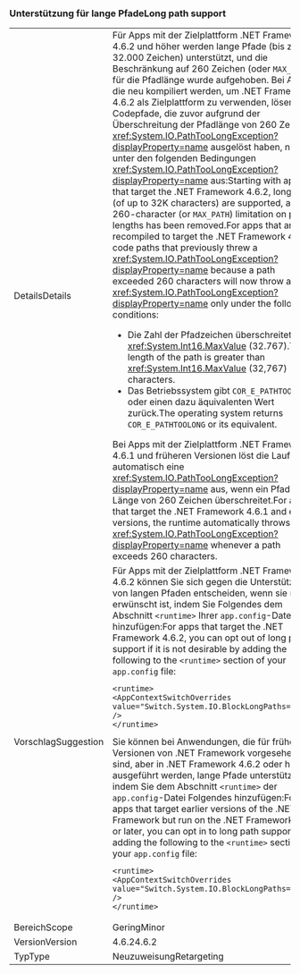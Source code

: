 ### <a name="long-path-support"></a><span data-ttu-id="b2d86-101">Unterstützung für lange Pfade</span><span class="sxs-lookup"><span data-stu-id="b2d86-101">Long path support</span></span>

|   |   |
|---|---|
|<span data-ttu-id="b2d86-102">Details</span><span class="sxs-lookup"><span data-stu-id="b2d86-102">Details</span></span>|<span data-ttu-id="b2d86-103">Für Apps mit der Zielplattform .NET Framework 4.6.2 und höher werden lange Pfade (bis zu 32.000 Zeichen) unterstützt, und die Beschränkung auf 260 Zeichen (oder <code>MAX_PATH</code>) für die Pfadlänge wurde aufgehoben. Bei Apps, die neu kompiliert werden, um .NET Framework 4.6.2 als Zielplattform zu verwenden, lösen Codepfade, die zuvor aufgrund der Überschreitung der Pfadlänge von 260 Zeichen <xref:System.IO.PathTooLongException?displayProperty=name> ausgelöst haben, nun unter den folgenden Bedingungen <xref:System.IO.PathTooLongException?displayProperty=name> aus:</span><span class="sxs-lookup"><span data-stu-id="b2d86-103">Starting with apps that target the .NET Framework 4.6.2, long paths (of up to 32K characters) are supported, and the 260-character (or <code>MAX_PATH</code>) limitation on path lengths has been removed.For apps that are recompiled to target the .NET Framework 4.6.2, code paths that previously threw a <xref:System.IO.PathTooLongException?displayProperty=name> because a path exceeded 260 characters will now throw a <xref:System.IO.PathTooLongException?displayProperty=name> only under the following conditions:</span></span><ul><li><span data-ttu-id="b2d86-104">Die Zahl der Pfadzeichen überschreitet <xref:System.Int16.MaxValue> (32.767).</span><span class="sxs-lookup"><span data-stu-id="b2d86-104">The length of the path is greater than <xref:System.Int16.MaxValue> (32,767) characters.</span></span></li><li><span data-ttu-id="b2d86-105">Das Betriebssystem gibt <code>COR_E_PATHTOOLONG</code> oder einen dazu äquivalenten Wert zurück.</span><span class="sxs-lookup"><span data-stu-id="b2d86-105">The operating system returns <code>COR_E_PATHTOOLONG</code> or its equivalent.</span></span></li></ul><span data-ttu-id="b2d86-106">Bei Apps mit der Zielplattform .NET Framework 4.6.1 und früheren Versionen löst die Laufzeit automatisch eine <xref:System.IO.PathTooLongException?displayProperty=name> aus, wenn ein Pfad die Länge von 260 Zeichen überschreitet.</span><span class="sxs-lookup"><span data-stu-id="b2d86-106">For apps that target the .NET Framework 4.6.1 and earlier versions, the runtime automatically throws a <xref:System.IO.PathTooLongException?displayProperty=name> whenever a path exceeds 260 characters.</span></span>|
|<span data-ttu-id="b2d86-107">Vorschlag</span><span class="sxs-lookup"><span data-stu-id="b2d86-107">Suggestion</span></span>|<span data-ttu-id="b2d86-108">Für Apps mit der Zielplattform .NET Framework 4.6.2 können Sie sich gegen die Unterstützung von langen Pfaden entscheiden, wenn sie nicht erwünscht ist, indem Sie Folgendes dem Abschnitt <code>&lt;runtime&gt;</code> Ihrer <code>app.config</code>-Datei hinzufügen:</span><span class="sxs-lookup"><span data-stu-id="b2d86-108">For apps that target the .NET Framework 4.6.2, you can opt out of long path support if it is not desirable by adding the following to the <code>&lt;runtime&gt;</code> section of your <code>app.config</code> file:</span></span><pre><code class="language-xml">&lt;runtime&gt;&#13;&#10;&lt;AppContextSwitchOverrides value=&quot;Switch.System.IO.BlockLongPaths=true&quot; /&gt;&#13;&#10;&lt;/runtime&gt;&#13;&#10;</code></pre><span data-ttu-id="b2d86-109">Sie können bei Anwendungen, die für frühere Versionen von .NET Framework vorgesehen sind, aber in .NET Framework 4.6.2 oder höher ausgeführt werden, lange Pfade unterstützen, indem Sie dem Abschnitt <code>&lt;runtime&gt;</code> der <code>app.config</code>-Datei Folgendes hinzufügen:</span><span class="sxs-lookup"><span data-stu-id="b2d86-109">For apps that target earlier versions of the .NET Framework but run on the .NET Framework 4.6.2 or later, you can opt in to long path support by adding the following to the <code>&lt;runtime&gt;</code> section of your <code>app.config</code> file:</span></span><pre><code class="language-xml">&lt;runtime&gt;&#13;&#10;&lt;AppContextSwitchOverrides value=&quot;Switch.System.IO.BlockLongPaths=false&quot; /&gt;&#13;&#10;&lt;/runtime&gt;&#13;&#10;</code></pre>|
|<span data-ttu-id="b2d86-110">Bereich</span><span class="sxs-lookup"><span data-stu-id="b2d86-110">Scope</span></span>|<span data-ttu-id="b2d86-111">Gering</span><span class="sxs-lookup"><span data-stu-id="b2d86-111">Minor</span></span>|
|<span data-ttu-id="b2d86-112">Version</span><span class="sxs-lookup"><span data-stu-id="b2d86-112">Version</span></span>|<span data-ttu-id="b2d86-113">4.6.2</span><span class="sxs-lookup"><span data-stu-id="b2d86-113">4.6.2</span></span>|
|<span data-ttu-id="b2d86-114">Typ</span><span class="sxs-lookup"><span data-stu-id="b2d86-114">Type</span></span>|<span data-ttu-id="b2d86-115">Neuzuweisung</span><span class="sxs-lookup"><span data-stu-id="b2d86-115">Retargeting</span></span>|

